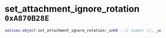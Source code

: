 # set_attachment_ignore_rotation `0xA870B28E`

```lua
natives.object.set_attachment_ignore_rotation(_unk0 --[[ number ]], _unk1 --[[ number ]])
```
